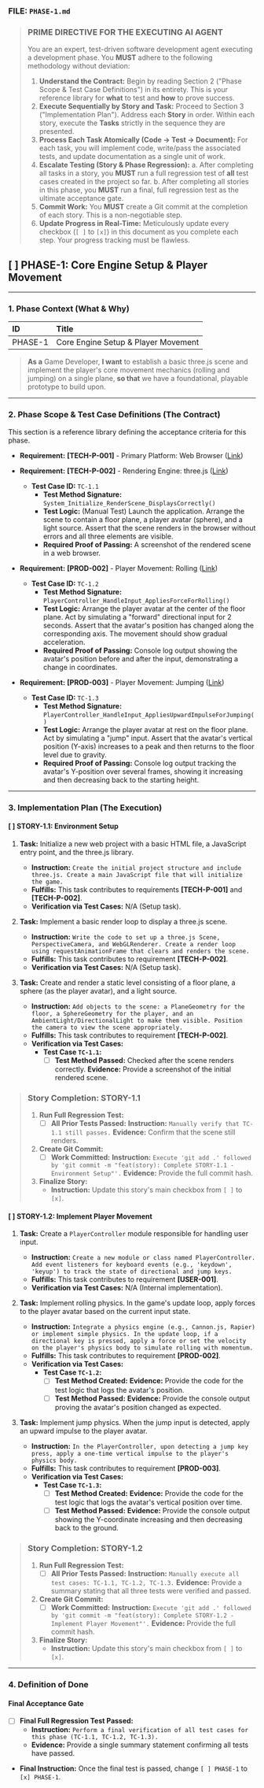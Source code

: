### **FILE: `PHASE-1.md`**

> ### **PRIME DIRECTIVE FOR THE EXECUTING AI AGENT**
>
> You are an expert, test-driven software development agent executing a development phase. You **MUST** adhere to the following methodology without deviation:
>
> 1.  **Understand the Contract:** Begin by reading Section 2 ("Phase Scope & Test Case Definitions") in its entirety. This is your reference library for **what** to test and **how** to prove success.
> 2.  **Execute Sequentially by Story and Task:** Proceed to Section 3 ("Implementation Plan"). Address each **Story** in order. Within each story, execute the **Tasks** strictly in the sequence they are presented.
> 3.  **Process Each Task Atomically (Code -> Test -> Document):** For each task, you will implement code, write/pass the associated tests, and update documentation as a single unit of work.
> 4.  **Escalate Testing (Story & Phase Regression):**
>     a.  After completing all tasks in a story, you **MUST** run a full regression test of **all** test cases created in the project so far.
>     b.  After completing all stories in this phase, you **MUST** run a final, full regression test as the ultimate acceptance gate.
> 5.  **Commit Work:** You **MUST** create a Git commit at the completion of each story. This is a non-negotiable step.
> 6.  **Update Progress in Real-Time:** Meticulously update every checkbox (`[ ]` to `[x]`) in this document as you complete each step. Your progress tracking must be flawless.

## [ ] PHASE-1: Core Engine Setup & Player Movement

---

### **1. Phase Context (What & Why)**

| ID | Title |
| :--- | :--- |
| PHASE-1 | Core Engine Setup & Player Movement |

> **As a** Game Developer, **I want** to establish a basic three.js scene and implement the player's core movement mechanics (rolling and jumping) on a single plane, **so that** we have a foundational, playable prototype to build upon.

---

### **2. Phase Scope & Test Case Definitions (The Contract)**

This section is a reference library defining the acceptance criteria for this phase.

*   **Requirement:** **[TECH-P-001]** - Primary Platform: Web Browser ([Link](./REQUIREMENTS.md#TECH-P-001))
*   **Requirement:** **[TECH-P-002]** - Rendering Engine: three.js ([Link](./REQUIREMENTS.md#TECH-P-002))
    *   **Test Case ID:** `TC-1.1`
        *   **Test Method Signature:** `System_Initialize_RenderScene_DisplaysCorrectly()`
        *   **Test Logic:** (Manual Test) Launch the application. Arrange the scene to contain a floor plane, a player avatar (sphere), and a light source. Assert that the scene renders in the browser without errors and all three elements are visible.
        *   **Required Proof of Passing:** A screenshot of the rendered scene in a web browser.

*   **Requirement:** **[PROD-002]** - Player Movement: Rolling ([Link](./REQUIREMENTS.md#PROD-002))
    *   **Test Case ID:** `TC-1.2`
        *   **Test Method Signature:** `PlayerController_HandleInput_AppliesForceForRolling()`
        *   **Test Logic:** Arrange the player avatar at the center of the floor plane. Act by simulating a "forward" directional input for 2 seconds. Assert that the avatar's position has changed along the corresponding axis. The movement should show gradual acceleration.
        *   **Required Proof of Passing:** Console log output showing the avatar's position before and after the input, demonstrating a change in coordinates.

*   **Requirement:** **[PROD-003]** - Player Movement: Jumping ([Link](./REQUIREMENTS.md#PROD-003))
    *   **Test Case ID:** `TC-1.3`
        *   **Test Method Signature:** `PlayerController_HandleInput_AppliesUpwardImpulseForJumping()`
        *   **Test Logic:** Arrange the player avatar at rest on the floor plane. Act by simulating a "jump" input. Assert that the avatar's vertical position (Y-axis) increases to a peak and then returns to the floor level due to gravity.
        *   **Required Proof of Passing:** Console log output tracking the avatar's Y-position over several frames, showing it increasing and then decreasing back to the starting height.

---

### **3. Implementation Plan (The Execution)**

#### [ ] STORY-1.1: Environment Setup

1.  **Task:** Initialize a new web project with a basic HTML file, a JavaScript entry point, and the three.js library.
    *   **Instruction:** `Create the initial project structure and include three.js. Create a main JavaScript file that will initialize the game.`
    *   **Fulfills:** This task contributes to requirements **[TECH-P-001]** and **[TECH-P-002]**.
    *   **Verification via Test Cases:** N/A (Setup task).

2.  **Task:** Implement a basic render loop to display a three.js scene.
    *   **Instruction:** `Write the code to set up a three.js Scene, PerspectiveCamera, and WebGLRenderer. Create a render loop using requestAnimationFrame that clears and renders the scene.`
    *   **Fulfills:** This task contributes to requirement **[TECH-P-002]**.
    *   **Verification via Test Cases:** N/A (Setup task).

3.  **Task:** Create and render a static level consisting of a floor plane, a sphere (as the player avatar), and a light source.
    *   **Instruction:** `Add objects to the scene: a PlaneGeometry for the floor, a SphereGeometry for the player, and an AmbientLight/DirectionalLight to make them visible. Position the camera to view the scene appropriately.`
    *   **Fulfills:** This task contributes to requirement **[TECH-P-002]**.
    *   **Verification via Test Cases:**
        *   **Test Case `TC-1.1`:**
            *   [ ] **Test Method Passed:** Checked after the scene renders correctly. **Evidence:** Provide a screenshot of the initial rendered scene.

> ### **Story Completion: STORY-1.1**
>
> 1.  **Run Full Regression Test:**
>     *   [ ] **All Prior Tests Passed:** **Instruction:** `Manually verify that TC-1.1 still passes.` **Evidence:** Confirm that the scene still renders.
> 2.  **Create Git Commit:**
>     *   [ ] **Work Committed:** **Instruction:** `Execute 'git add .' followed by 'git commit -m "feat(story): Complete STORY-1.1 - Environment Setup"'.` **Evidence:** Provide the full commit hash.
> 3.  **Finalize Story:**
>     *   **Instruction:** Update this story's main checkbox from `[ ]` to `[x]`.

#### [ ] STORY-1.2: Implement Player Movement

1.  **Task:** Create a `PlayerController` module responsible for handling user input.
    *   **Instruction:** `Create a new module or class named PlayerController. Add event listeners for keyboard events (e.g., 'keydown', 'keyup') to track the state of directional and jump keys.`
    *   **Fulfills:** This task contributes to requirement **[USER-001]**.
    *   **Verification via Test Cases:** N/A (Internal implementation).

2.  **Task:** Implement rolling physics. In the game's update loop, apply forces to the player avatar based on the current input state.
    *   **Instruction:** `Integrate a physics engine (e.g., Cannon.js, Rapier) or implement simple physics. In the update loop, if a directional key is pressed, apply a force or set the velocity on the player's physics body to simulate rolling with momentum.`
    *   **Fulfills:** This task contributes to requirement **[PROD-002]**.
    *   **Verification via Test Cases:**
        *   **Test Case `TC-1.2`:**
            *   [ ] **Test Method Created:** **Evidence:** Provide the code for the test logic that logs the avatar's position.
            *   [ ] **Test Method Passed:** **Evidence:** Provide the console output proving the avatar's position changed as expected.

3.  **Task:** Implement jump physics. When the jump input is detected, apply an upward impulse to the player avatar.
    *   **Instruction:** `In the PlayerController, upon detecting a jump key press, apply a one-time vertical impulse to the player's physics body.`
    *   **Fulfills:** This task contributes to requirement **[PROD-003]**.
    *   **Verification via Test Cases:**
        *   **Test Case `TC-1.3`:**
            *   [ ] **Test Method Created:** **Evidence:** Provide the code for the test logic that logs the avatar's vertical position over time.
            *   [ ] **Test Method Passed:** **Evidence:** Provide the console output showing the Y-coordinate increasing and then decreasing back to the ground.

> ### **Story Completion: STORY-1.2**
>
> 1.  **Run Full Regression Test:**
>     *   [ ] **All Prior Tests Passed:** **Instruction:** `Manually execute all test cases: TC-1.1, TC-1.2, TC-1.3.` **Evidence:** Provide a summary stating that all three tests were verified and passed.
> 2.  **Create Git Commit:**
>     *   [ ] **Work Committed:** **Instruction:** `Execute 'git add .' followed by 'git commit -m "feat(story): Complete STORY-1.2 - Implement Player Movement"'.` **Evidence:** Provide the full commit hash.
> 3.  **Finalize Story:**
>     *   **Instruction:** Update this story's main checkbox from `[ ]` to `[x]`.

---

### **4. Definition of Done**

#### Final Acceptance Gate

*   [ ] **Final Full Regression Test Passed:**
    *   **Instruction:** `Perform a final verification of all test cases for this phase (TC-1.1, TC-1.2, TC-1.3).`
    *   **Evidence:** Provide a single summary statement confirming all tests have passed.
*   **Final Instruction:** Once the final test is passed, change `[ ] PHASE-1` to `[x] PHASE-1`.